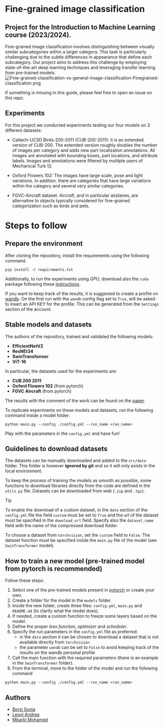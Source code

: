 # Fine-grained image classification

## Project for the Introduction to Machine Learning course (2023/2024).

Fine-grained image classification involves distinguishing between visually similar subcategories within a larger category. This task is particularly challenging due to the subtle differences in appearance that define each subcategory. Our project aims to address this challenge by employing state-of-the-art deep learning techniques and leveraging transfer learning from pre-trained models.
![Fine-grained-classification-vs-general-image-classification-Finegrained-classification png](https://github.com/andreleo02/deep-dream-team/assets/159782399/6194b503-d2fb-4af1-a558-ca13bae36efc)

If something is missing in this guide, please feel free to open an issue on this repo.

## Experiments 
For this project we conducted experiments testing our four models on 3 different datasets:
- Caltech-UCSD Birds-200-2011 (CUB-200-2011): it is an extended version of CUB-200. The extended version roughly doubles the number of images per category and adds new part localization annotations. All images are annotated with bounding boxes, part locations, and attribute labels. Images and annotations were filtered by multiple users of Mechanical Turk
![]

- Oxford Flowers 102: The images have large scale, pose and light variations. In addition, there are categories that have large variations within the category and several very similar categories.

  
- FGVC-Aircraft dataset: Aircraft, and in particular airplanes, are alternative to objects typically considered for fine-grained categorization such as birds and pets.

  
# Steps to follow

## Prepare the environment

After cloning the repository, install the requirements using the following command.

```
pip install -r requirements.txt
```

Additionally, to run the experiments using _GPU_, download also the `cuda` package following these [instructions](https://pytorch.org/get-started/locally/).

If you want to keep track of the results, it is suggested to create a profile on [wandb](https://wandb.ai). On the first run with the `wandb` config flag set to `True`, will be asked to insert an API KEY for the profile. This can be generated from the `Settings` section of the account.

## Stable models and datasets

The authors of the repository, trained and validated the following models:

- **EfficientNetV2**
- **ResNEt34**
- **SwinTransformer**
- **ViT-16**

In particular, the datasets used for the experiments are:

- **CUB 200 2011**
- **Oxford Flowers 102** (from pytorch)
- **FGVC Aircraft** (from pytorch)

The results with the comment of the work can be found on the [paper]().

To replicate experiments on these models and datasets, run the following command inside a model folder:

```
python main.py --config ./config.yml --run_name <run_name>
```

Play with the parameters in the `config.yml` and have fun!

## Guidelines to download datasets

The datasets can be manually downloaded and added to the `src/data` folder. This folder is however **ignored by git** and so it will only exists in the local environment.

To keep the process of training the models as smooth as possible, some functions to download libraries directly from the code are defined in the `utils.py` file. Datasets can be downloaded from web (`.zip` and `.tgz`).

> [!TIP]
> To enable the download of a custom dataset, in the `data` section of the `config.yml` file the field `custom` must be set to `True` and the url of the dataset must be specified in the `download_url` field. Specify also the `dataset_name` field with the name of the compressed download folder.

To choose a dataset from `torchvision`, set the `custom` field to `False`. The dataset function must be specified inside the `main.py` file of the model (see `SwinTransformer` model).

## How to train a new model (pre-trained model from pytorch is recommended)

Follow these steps:

1. Select one of the pre-trained models present in [pytorch](https://pytorch.org/vision/stable/models.html#classification) or create your own.
2. Create a folder for the model in the `models` folder.
3. Inside the new folder, create three files: `config.yml`, `main.py` and `README.md` (to clarify what the model does).
4. If needed, create a custom function to freeze some layers based on the model.
5. Define the proper _loss function_, _optimizer_ and _scheduler_.
6. Specify the run parameters in the `config.yml` file as preferred:
   - in the `data` section it can be chosen to download a dataset that is not available directly from `torchvision`
   - the parameter `wandb` can be set to `False` to avoid keeping track of the results on the wandb personal profile
7. Call the main function with the required parameters (there is an example in the `SwinTransformer` folder).
8. From the terminal, move to the folder of the model and run the following command

```
python main.py --config ./config.yml --run_name <run_name>
```

## Authors

- [Borsi Sonia](https://github.com/SoniaBorsi/)
- [Leoni Andrea](https://github.com/andreleo02/)
- [Mbarki Mohamed ](https://github.com/mbarki-mohamed/)
